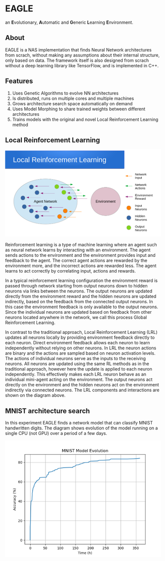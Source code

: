 # EAGLE
an **E**volutionary, **A**utomatic and **G**eneric **L**earning **E**nvironment.

## About
EAGLE is a NAS implementation that finds Neural Network architectures from scrach, without making any assumptions about their internal structure, only based on data. The framework itself is also designed from scrach without a deep learning library like TensorFlow, and is implemented in C++.

## Features
1. Uses Genetic Algorithms to evolve NN architectures
2. Is distributed, runs on multiple cores and multiple machines
3. Grows architecture search space automatically on demand
4. Uses Model Morphing to share trained weights between different architectures
5. Trains models with the original and novel Local Reinforcement Learning method

## Local Reinforcement Learning

![Local Reinforcement Learning](images/local-rl.png)

Reinforcement learning is a type of machine learning where an agent such as neural network learns by interacting with an environment. The agent sends actions to the environment and the environment provides input and feedback to the agent. The correct agent actions are rewarded by the environment more, and the incorrect actions are rewarded less. The agent learns to act correctly by correlating input, actions and rewards.

In a typical reinforcement learning configuration the environment reward is passed through network starting from output neurons down to hidden neurons via links between the neurons. The output neurons are updated directly from the environment reward and the hidden neurons are updated indirectly, based on the feedback from the connected output neurons. In this case the environment feedback is only available to the output neurons. Since the individual neurons are updated based on feedback from other neurons located anywhere in the network, we call this process Global Reinforcement Learning.

In contrast to the traditional approach, Local Reinforcement Learning (LRL) updates all neurons locally by providing environment feedback directly to each neuron. Direct environment feedback allows each neuron to learn independently without relying on other neurons. In LRL the neuron actions are binary and the actions are sampled based on neuron activation levels. The actions of individual neurons serve as the inputs to the receiving neurons. All neurons are updated using the same RL methods as in the traditional approach, however here the update is applied to each neuron independently. This effectively makes each LRL neuron behave as an individual mini-agent acting on the environment. The output neurons act directly on the environment and the hidden neurons act on the environment indirectly via connected neurons. The LRL components and interactions are shown on the diagram above.


## MNIST architecture search
In this experiment EAGLE finds a network model that can classify MNIST handwritten digits. The diagram shows evolution of the model running on a single CPU (not GPU) over a period of a few days.

![MNIST Training Progress](images/mnist.png)
